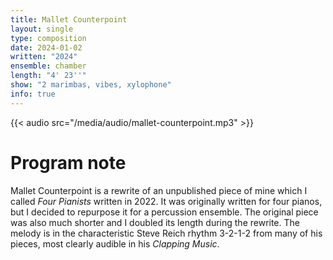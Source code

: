 ```yaml
---
title: Mallet Counterpoint
layout: single
type: composition
date: 2024-01-02
written: "2024"
ensemble: chamber
length: "4' 23''"
show: "2 marimbas, vibes, xylophone"
info: true
---
```


{{< audio src="/media/audio/mallet-counterpoint.mp3" >}}

# Program note

Mallet Counterpoint is a rewrite of an unpublished piece of mine which I called *Four Pianists* written in 2022. It was originally written for four pianos, but I decided to repurpose it for a percussion ensemble. The original piece was also much shorter and I doubled its length during the rewrite. The melody is in the characteristic Steve Reich rhythm 3-2-1-2 from many of his pieces, most clearly audible in his *Clapping Music*.
